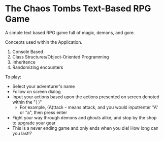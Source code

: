 # The Chaos Tombs Text-Based RPG Game

A simple text based RPG game full of magic, demons, and gore.

Concepts used within the Application.

1. Console Based
2. Class Structures/Object-Oriented Programming
3. Inheritence 
4. Randomizing encounters

To play:

* Select your adventurer's name
* Follow on screen dialog
* Input your actions based upon the actions presented on screen denoted within the "( )"
    * For example, (A)ttack - means attack, and you would input/enter "A" or "a", then press enter
* Fight your way through demons and ghouls alike, and stop by the shop to upgrade your gear
* This is a never ending game and only ends when you die! How long can you last!?
